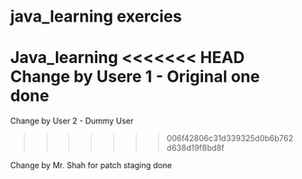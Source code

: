 # java_learning exercies
Java_learning
<<<<<<< HEAD
Change by Usere 1 - Original one done
=======
Change by User 2 - Dummy User
>>>>>>> 006f42806c31d339325d0b6b762d638d19f8bd8f


Change by Mr. Shah for patch staging done
